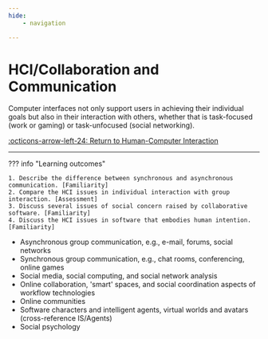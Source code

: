 ```yaml
---
hide:
    - navigation

---
```

# HCI/Collaboration and Communication

Computer interfaces not only support users in achieving their individual goals but also in their interaction with others, whether that is task-focused (work or gaming) or task-unfocused (social networking).

[:octicons-arrow-left-24: Return to Human-Computer Interaction](/Bodies-of-Knowledge/Human-Computer-Interaction/)

---

??? info "Learning outcomes"

    1. Describe the difference between synchronous and asynchronous communication. [Familiarity]
    2. Compare the HCI issues in individual interaction with group interaction. [Assessment]
    3. Discuss several issues of social concern raised by collaborative software. [Familiarity]
    4. Discuss the HCI issues in software that embodies human intention. [Familiarity]

- Asynchronous group communication, e.g., e-mail, forums, social networks
- Synchronous group communication, e.g., chat rooms, conferencing, online games
- Social media, social computing, and social network analysis
- Online collaboration, 'smart' spaces, and social coordination aspects of workflow technologies
- Online communities
- Software characters and intelligent agents, virtual worlds and avatars (cross-reference IS/Agents)
- Social psychology